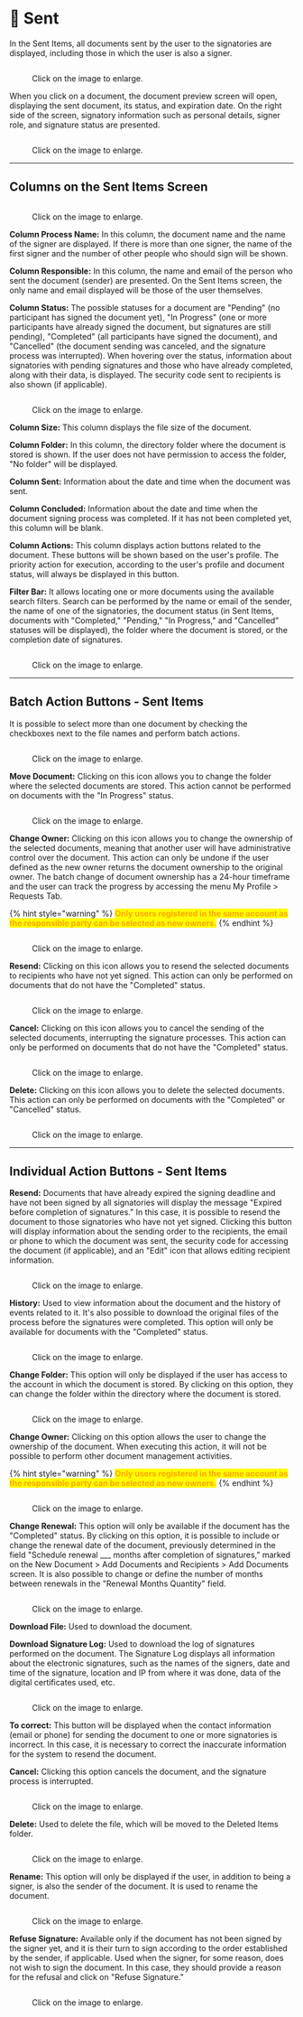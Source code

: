 # 📩 Sent

In the Sent Items, all documents sent by the user to the signatories are displayed, including those in which the user is also a signer.

<figure><img src="../.gitbook/assets/01 (12).png" alt=""><figcaption><p>Click on the image to enlarge.</p></figcaption></figure>

When you click on a document, the document preview screen will open, displaying the sent document, its status, and expiration date. On the right side of the screen, signatory information such as personal details, signer role, and signature status are presented.

<figure><img src="../.gitbook/assets/02 (12).png" alt=""><figcaption><p>Click on the image to enlarge.</p></figcaption></figure>

***

## Columns on the Sent Items Screen

<figure><img src="../.gitbook/assets/03 (11).png" alt=""><figcaption><p>Click on the image to enlarge.</p></figcaption></figure>

**Column Process Name:** In this column, the document name and the name of the signer are displayed. If there is more than one signer, the name of the first signer and the number of other people who should sign will be shown.&#x20;

**Column Responsible:** In this column, the name and email of the person who sent the document (sender) are presented. On the Sent Items screen, the only name and email displayed will be those of the user themselves.&#x20;

**Column Status:** The possible statuses for a document are "Pending" (no participant has signed the document yet), "In Progress" (one or more participants have already signed the document, but signatures are still pending), "Completed" (all participants have signed the document), and "Cancelled" (the document sending was canceled, and the signature process was interrupted). When hovering over the status, information about signatories with pending signatures and those who have already completed, along with their data, is displayed. The security code sent to recipients is also shown (if applicable).

<figure><img src="../.gitbook/assets/04 (11).png" alt=""><figcaption><p>Click on the image to enlarge.</p></figcaption></figure>

**Column Size:** This column displays the file size of the document.&#x20;

**Column Folder:** In this column, the directory folder where the document is stored is shown. If the user does not have permission to access the folder, "No folder" will be displayed.&#x20;

**Column Sent:** Information about the date and time when the document was sent.&#x20;

**Column Concluded:** Information about the date and time when the document signing process was completed. If it has not been completed yet, this column will be blank.&#x20;

**Column Actions:** This column displays action buttons related to the document. These buttons will be shown based on the user's profile. The priority action for execution, according to the user's profile and document status, will always be displayed in this button.&#x20;

**Filter Bar:** It allows locating one or more documents using the available search filters. Search can be performed by the name or email of the sender, the name of one of the signatories, the document status (in Sent Items, documents with "Completed," "Pending," "In Progress," and "Cancelled" statuses will be displayed), the folder where the document is stored, or the completion date of signatures.&#x20;

<figure><img src="../.gitbook/assets/05 (12).png" alt=""><figcaption><p>Click on the image to enlarge.</p></figcaption></figure>

***

## Batch Action Buttons - Sent Items&#x20;

It is possible to select more than one document by checking the checkboxes next to the file names and perform batch actions.&#x20;

<figure><img src="../.gitbook/assets/15 (4).png" alt=""><figcaption><p>Click on the image to enlarge.</p></figcaption></figure>

**Move Document:** Clicking on this icon allows you to change the folder where the selected documents are stored. This action cannot be performed on documents with the "In Progress" status.

<figure><img src="../.gitbook/assets/08 (9).png" alt=""><figcaption><p>Click on the image to enlarge.</p></figcaption></figure>

**Change Owner:** Clicking on this icon allows you to change the ownership of the selected documents, meaning that another user will have administrative control over the document. This action can only be undone if the user defined as the new owner returns the document ownership to the original owner. The batch change of document ownership has a 24-hour timeframe and the user can track the progress by accessing the menu My Profile > Requests Tab.&#x20;

{% hint style="warning" %}
<mark style="color:orange;">**Only users registered in the same account as the responsible party can be selected as new owners.**</mark>&#x20;
{% endhint %}

<figure><img src="../.gitbook/assets/09 (11).png" alt=""><figcaption><p>Click on the image to enlarge.</p></figcaption></figure>

**Resend:** Clicking on this icon allows you to resend the selected documents to recipients who have not yet signed. This action can only be performed on documents that do not have the "Completed" status.&#x20;

<figure><img src="../.gitbook/assets/16 (4).png" alt=""><figcaption><p>Click on the image to enlarge.</p></figcaption></figure>

**Cancel:** Clicking on this icon allows you to cancel the sending of the selected documents, interrupting the signature processes. This action can only be performed on documents that do not have the "Completed" status.&#x20;

<figure><img src="../.gitbook/assets/12 (8).png" alt=""><figcaption><p>Click on the image to enlarge.</p></figcaption></figure>

**Delete:** Clicking on this icon allows you to delete the selected documents. This action can only be performed on documents with the "Completed" or "Cancelled" status.&#x20;

<figure><img src="../.gitbook/assets/13 (5).png" alt=""><figcaption><p>Click on the image to enlarge.</p></figcaption></figure>

***

## Individual Action Buttons - Sent Items&#x20;

**Resend:** Documents that have already expired the signing deadline and have not been signed by all signatories will display the message "Expired before completion of signatures." In this case, it is possible to resend the document to those signatories who have not yet signed. Clicking this button will display information about the sending order to the recipients, the email or phone to which the document was sent, the security code for accessing the document (if applicable), and an "Edit" icon that allows editing recipient information.&#x20;

<figure><img src="../.gitbook/assets/06 (10).png" alt=""><figcaption><p>Click on the image to enlarge.</p></figcaption></figure>

**History:** Used to view information about the document and the history of events related to it. It's also possible to download the original files of the process before the signatures were completed. This option will only be available for documents with the "Completed" status.

<figure><img src="../.gitbook/assets/07 (11).png" alt=""><figcaption><p>Click on the image to enlarge.</p></figcaption></figure>

**Change Folder:** This option will only be displayed if the user has access to the account in which the document is stored. By clicking on this option, they can change the folder within the directory where the document is stored.

<figure><img src="../.gitbook/assets/08 (9).png" alt=""><figcaption><p>Click on the image to enlarge.</p></figcaption></figure>

**Change Owner:** Clicking on this option allows the user to change the ownership of the document. When executing this action, it will not be possible to perform other document management activities.&#x20;

{% hint style="warning" %}
<mark style="color:orange;">**Only users registered in the same account as the responsible party can be selected as new owners.**</mark>&#x20;
{% endhint %}

<figure><img src="../.gitbook/assets/09 (11).png" alt=""><figcaption><p>Click on the image to enlarge.</p></figcaption></figure>

**Change Renewal:** This option will only be available if the document has the "Completed" status. By clicking on this option, it is possible to include or change the renewal date of the document, previously determined in the field "Schedule renewal \_\_\_ months after completion of signatures," marked on the New Document > Add Documents and Recipients > Add Documents screen. It is also possible to change or define the number of months between renewals in the "Renewal Months Quantity" field.

<figure><img src="../.gitbook/assets/10 (2) (1).png" alt=""><figcaption><p>Click on the image to enlarge.</p></figcaption></figure>

**Download File:** Used to download the document.&#x20;

**Download Signature Log:** Used to download the log of signatures performed on the document. The Signature Log displays all information about the electronic signatures, such as the names of the signers, date and time of the signature, location and IP from where it was done, data of the digital certificates used, etc.&#x20;

<figure><img src="../.gitbook/assets/11 (7).png" alt=""><figcaption><p>Click on the image to enlarge.</p></figcaption></figure>

**To correct:** This button will be displayed when the contact information (email or phone) for sending the document to one or more signatories is incorrect. In this case, it is necessary to correct the inaccurate information for the system to resend the document.

**Cancel:** Clicking this option cancels the document, and the signature process is interrupted.

<figure><img src="../.gitbook/assets/12 (8).png" alt=""><figcaption><p>Click on the image to enlarge.</p></figcaption></figure>

**Delete:** Used to delete the file, which will be moved to the Deleted Items folder.

<figure><img src="../.gitbook/assets/13 (5).png" alt=""><figcaption><p>Click on the image to enlarge.</p></figcaption></figure>

**Rename:** This option will only be displayed if the user, in addition to being a signer, is also the sender of the document. It is used to rename the document.

<figure><img src="../.gitbook/assets/14 (5).png" alt=""><figcaption><p>Click on the image to enlarge.</p></figcaption></figure>

**Refuse Signature:** Available only if the document has not been signed by the signer yet, and it is their turn to sign according to the order established by the sender, if applicable. Used when the signer, for some reason, does not wish to sign the document. In this case, they should provide a reason for the refusal and click on "Refuse Signature."

<figure><img src="../.gitbook/assets/13 (1) (1).png" alt=""><figcaption><p>Click on the image to enlarge.</p></figcaption></figure>
